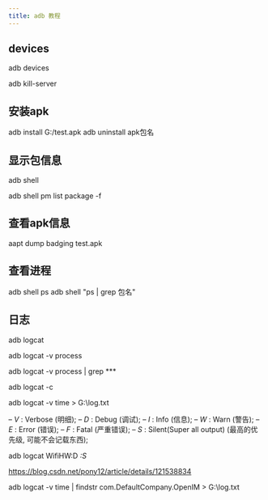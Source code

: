 ```yaml
---
title: adb 教程
---
```


## devices 
<!-- 显示 设备  -->
adb devices
<!-- 断开设备连接 -->
adb kill-server

## 安装apk
<!-- adb install <apk path> -->
adb install G:/test.apk
adb uninstall apk包名
## 显示包信息
<!--  打开 shell  终端-->
adb shell 
<!-- 显示 安装包名 -->
adb shell pm list package -f 

## 查看apk信息
<!-- android sdk -> build tools -->
aapt dump badging test.apk

## 查看进程
adb shell ps
adb shell "ps | grep 包名"

## 日志
adb logcat
<!-- 所有进程 -->
adb logcat -v process
<!-- 过滤进程 -->
adb logcat -v process | grep ***
<!--清除日志缓存 -->
adb logcat  -c
<!-- 保存日志 -->
adb logcat -v time > G:\log.txt
<!-- log level -->
– *V* : Verbose (明细);
– *D* : Debug (调试);
– *I* : Info (信息);
– *W* : Warn (警告);
– *E* : Error (错误);
– *F* : Fatal (严重错误);
– *S* : Silent(Super all output) (最高的优先级, 可能不会记载东西);

adb logcat WifiHW:D *:S*


<!-- 参考链接 -->
<https://blog.csdn.net/pony12/article/details/121538834>


adb logcat -v time | findstr com.DefaultCompany.OpenIM > G:\log.txt